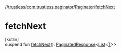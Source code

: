 //[trustless](../../../index.md)/[com.trustless.paginator](../index.md)/[Paginator](index.md)/[fetchNext](fetch-next.md)

# fetchNext

[kotlin]\
suspend fun [fetchNext](fetch-next.md)(): [PaginatedResponse](../-paginated-response/index.md)&lt;[List](https://kotlinlang.org/api/latest/jvm/stdlib/kotlin.collections/-list/index.html)&lt;[T](index.md)&gt;&gt;
